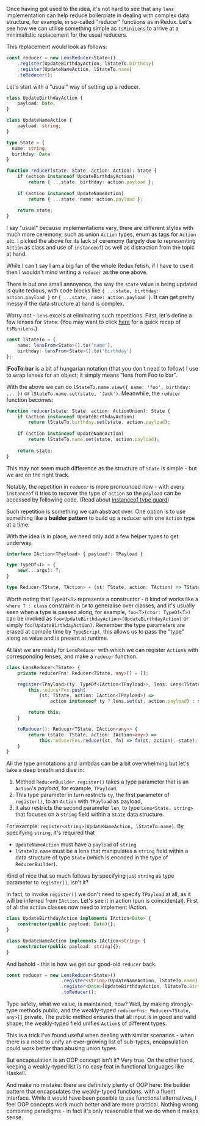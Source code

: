 Once having got used to the idea, it's not hard to see that any `lens` implementation can help reduce boilerplate in dealing with complex data structure, for example, in so-called "reducer" functions as in Redux. Let's see how we can utilise something simple as `tsMiniLens` to arrive at a minimalistic replacement for the usual reducers. 

This replacement would look as follows:

```typescript
const reducer = new LensReducer<State>()
    .register(UpdateBirthdayAction, lStateTo.birthday)
    .register(UpdateNameAction, lStateTo.name)
    .toReducer();
```

Let's start with a "usual" way of setting up a reducer.

```TypeScript
class UpdateBirthdayAction {
    payload: Date;
}

class UpdateNameAction {
    payload: string;
}

type State = {
  name: string,
  birthday: Date
}

function reducer(state: State, action: Action): State {
    if (action instanceof UpdateBirthdayAction)
        return { ...state, birthday: action.payload };
    
    if (action instanceof UpdateNameAction)
        return { ...state, name: action.payload };
    
    return state;
}

```

I say "usual" because implementations vary, there are different styles with much more ceremony, such as union `Action` types, enum as tags for `Action` etc. I picked the above for its lack of ceremony (largely due to representing `Action` as class and use of `instanceof`) as well as distraction from the topic at hand.

While I can't say I am a big fan of the whole Redux fetish, if I have to use it then I wouldn't mind writing a `reducer` as the one above.

There is but one small annoyance, the way the `state` value is being updated is quite tedious, with code blocks like `{ ...state, birthday: action.payload }` or `{ ...state, name: action.payload }`. It can get pretty messy if the data structure at hand is complex.

Worry not - `lens` excels at eliminating such repetitions. First, let's define a few lenses for `State`. (You may want to click [here](lens-typescript) for a quick recap of `tsMiniLens`.)

```typescript
const lStateTo = {
    name: lensFrom<State>().to('name'),
    birthday: lensFrom<State>().to('birthday')
};
```

**lFooTo.bar** is a bit of hungarian notation (that you don't need to follow) I use to wrap lenses for an object; it simply means "lens from Foo to bar". 

With the above we can do `lStateTo.name.view({ name: 'foo', birthday: ... })` or `lStateTo.name.set(state, 'Jack')`. Meanwhile, the `reducer` function becomes:

```typescript
function reducer(state: State, action: ActionUnion): State {
    if (action instanceof UpdateBirthdayAction)
        return lStateTo.birthday.set(state, action.payload);
    
    if (action instanceof UpdateNameAction)
        return lStateTo.name.set(state, action.payload);
    
    return state;
}
```

This may not seem much difference as the structure of `State` is simple - but we are on the right track.

Notably, the repetition in `reducer` is more pronounced now - with every `instanceof` it tries to recover the type of `action` so the `payload` can be accessed by following code.
(Read about [instanceof type guard](https://www.typescriptlang.org/docs/handbook/advanced-types.html#instanceof-type-guards))

Such repetition is something we can abstract over. One option is to use something like a **builder pattern** to build up a reducer with one `Action` type at a time.

With the idea is in place, we need only add a few helper types to get underway.

```typescript
interface IAction<TPayload> { payload?: TPayload }

type TypeOf<T> = {
    new(...args): T;
}

type Reducer<TState, TAction> = (st: TState, action: TAction) => TState;
```

Worth noting that `TypeOf<T>` represents a constructor - it kind of works like a `where T : class` constraint in `C#` to generalise over classes, and it's usually seen when a type is passed along, for example, `foo<T>(ctor: TypeOf<T>)` can be invoked as `foo<UpdateBirthdayAction>(UpdateBirthdayAction)` or simply `foo(UpdateBirthdayAction)`. Remember the type parameters are erased at compile time by `TypeScript`, this allows us to pass the "type" along as value and is present at runtime.

At last we are ready for `LensReducer` with which we can register `Action`s with corresponding lenses, and make a `reducer` function.

```typescript
class LensReducer<TState> {
    private reducerFns: Reducer<TState, any>[] = [];

    register<TPayload>(ty: TypeOf<IAction<TPayload>>, lens: Lens<TState, TPayload>): LensReducer<TState> {
        this.reducerFns.push(
            (st: TState, action: IAction<TPayload>) => 
                action instanceof ty ? lens.set(st, action.payload) : st);

        return this;
    }

    toReducer(): Reducer<TState, IAction<any>> {
        return (state: TState, action: IAction<any>) =>
            this.reducerFns.reduce((st, fn) => fn(st, action), state);
    }
}
```

All the type annotations and lambdas can be a bit overwhelming but let's take a deep breath and dive in:

1. Method `ReducerBuilder.register()` takes a type parameter that is an `Action`'s *payload*, for example, `TPayload`. 
2. This type parameter in turn restricts `ty`, the first parameter of `register()`, to an `Action` with `TPayload` as payload, 
3. it also restricts the second parameter `len`, to type `Lens<State, string>` that focuses on a `string` field within a `State` data structure. 

For example: `register<string>(UpdateNameAction, lStateTo.name)`. By specifying `string`, it's required that

* `UpdateNameAction` must have a `payload` of `string`
* `lStateTo.name` must be a lens that manipulates a `string` field within a data structure of type `State` (which is encoded in the type of `ReducerBuilder`). 

Kind of nice that so much follows by specifying just `string` as type parameter to `register()`, isn't it?

In fact, to invoke `register()` we don't need to specify `TPayload` at all, as it will be inferred from `IAction`. Let's see it in action (pun is coincidental). First of all the `Action` classes now need to implement IAction<T>.

```typescript
class UpdateBirthdayAction implements IAction<Date> {
    constructor(public payload: Date){};
}

class UpdateNameAction implements IAction<string> {
    constructor(public payload: string){};
}
```

And behold - this is how we get our good-old `reducer` back.

```typescript
const reducer = new LensReducer<State>()
                    .register<string>(UpdateNameAction, lStateTo.name)
                    .register<Date>(UpdateBirthdayAction, lStateTo.Birthday)
                    .toReducer();
```

Type safety, what we value, is maintained, how? Well, by making strongly-type methods public, and the weakly-typed `reducerFns: Reducer<TState, any>[]` private. The public method ensures that all input is in good and valid shape; the weakly-typed field unifies `Action`s of different types.

This is a trick I've found useful when dealing with similar scenarios - when there is a need to unify an ever-growing list of sub-types, encapsulation could work better than abusing union types.

But encapsulation is an OOP concept isn't it? Very true. On the other hand, keeping a weakly-typed list is no easy feat in functional languages like Haskell.

And make no mistake: there are definitely plenty of OOP here: the builder pattern that encapsulates the weakly-typed functions, with a fluent interface. While it would have been possible to use functional alternatives, I feel OOP concepts work much better and are more practical. Nothing wrong combining paradigms - in fact it's only reasonable that we do when it makes sense.